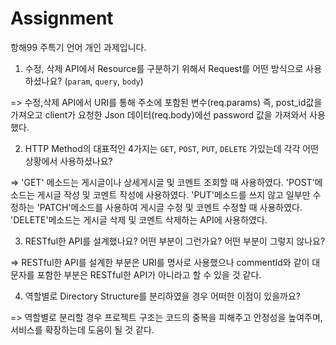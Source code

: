 # Assignment
항해99 주특기 언어 개인 과제입니다.

1. 수정, 삭제 API에서 Resource를 구분하기 위해서 Request를 어떤 방식으로 사용하셨나요? (`param`, `query`, `body`)

=>  수정,삭제 API에서 URI를 통해 주소에 포함된 변수(req.params) 즉, post_id값을 가져오고 client가 요청한 Json 데이터(req.body)에선 password 값을 가져와서 사용했다.  

2. HTTP Method의 대표적인 4가지는 `GET`, `POST`, `PUT`, `DELETE` 가있는데 각각 어떤 상황에서 사용하셨나요?

=>  'GET' 메소드는 게시글이나 상세게시글 및 코멘트 조회할 때 사용하였다. 
    'POST'메소드는 게시글 작성 및 코멘트 작성에 사용하였다. 
    'PUT'메소드를 쓰지 않고 일부만 수정하는 'PATCH'메소드를 사용하여 게시글 수정 및 코멘트 수정할 때 사용하였다.
    'DELETE'메소드는 게시글 삭제 및 코멘트 삭제하는 API에 사용하였다.
    
3. RESTful한 API를 설계했나요? 어떤 부분이 그런가요? 어떤 부분이 그렇지 않나요?

=>  RESTful한 API를 설계한 부분은 URI를 명사로 사용했으나 commentId와 같이 대문자를 포함한 부분은 RESTful한 API가 아니라고 할 수 있을 것 같다.

4. 역할별로 Directory Structure를 분리하였을 경우 어떠한 이점이 있을까요?

=>  역할별로 분리할 경우 프로젝트 구조는 코드의 중복을 피해주고 안정성을 높여주며, 서비스를 확장하는데 도움이 될 것 같다.
